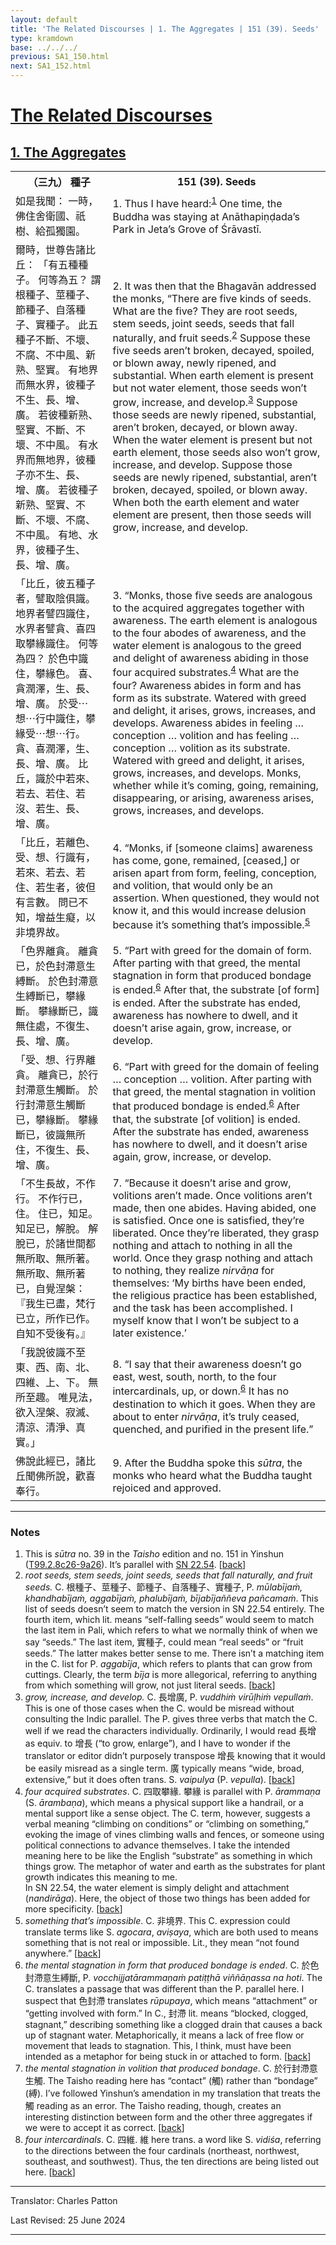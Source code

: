 ```yaml
---
layout: default
title: 'The Related Discourses | 1. The Aggregates | 151 (39). Seeds'
type: kramdown
base: ../../../
previous: SA1_150.html
next: SA1_152.html
---
```


<h1><a href='../index.html'>The Related Discourses</a></h1>
<h2><a href='index.html'>1. The Aggregates</a></h2>

<table class="trans">
  <th class='ch'>（三九） 種子</th>
  <th class='en'>151 (39). Seeds</th>
  <tr>
    <td class="ch" title='t99.2.8c26'>如是我聞： 一時，佛住舍衛國、祇樹、給孤獨園。</td>
    <td id='p1'>1. Thus I have heard:<sup id="ref1"><a href="#n1">1</a></sup> One time, the Buddha was staying at Anāthapiṇḍada’s Park in Jeta’s Grove of Śrāvastī.</td>
  </tr>
  <tr>
    <td class="ch" title='t99.2.8c27'>爾時，世尊告諸比丘： 「有五種種子。 何等為五？ 謂根種子、莖種子、節種子、自落種子、實種子。 此五種子不斷、不壞、不腐、不中風、新熟、堅實。 有地界而無水界，彼種子不生、長、增、廣。 若彼種新熟、堅實、不斷、不壞、不中風。 有水界而無地界，彼種子亦不生、長、增、廣。 若彼種子新熟、堅實、不斷、不壞、不腐、不中風。 有地、水界，彼種子生、長、增、廣。</td>
    <td id='p2'>2. It was then that the Bhagavān addressed the monks, “There are five kinds of seeds. What are the five? They are root seeds, stem seeds, joint seeds, seeds that fall naturally, and fruit seeds.<sup id="ref2"><a href="#n2">2</a></sup> Suppose these five seeds aren’t broken, decayed, spoiled, or blown away, newly ripened, and substantial. When earth element is present but not water element, those seeds won’t grow, increase, and develop.<sup id="ref3"><a href="#n3">3</a></sup> Suppose those seeds are newly ripened, substantial, aren’t broken, decayed, or blown away. When the water element is present but not earth element, those seeds also won’t grow, increase, and develop. Suppose those seeds are newly ripened, substantial, aren’t broken, decayed, spoiled, or blown away. When both the earth element and water element are present, then those seeds will grow, increase, and develop.</td>
  </tr>
  <tr>
    <td class="ch" title='t99.2.9a5'>「比丘，彼五種子者，譬取陰俱識。 地界者譬四識住，水界者譬貪、喜四取攀緣識住。 何等為四？ 於色中識住，攀緣色。 喜、貪潤澤，生、長、增、廣。 於受⋯想⋯行中識住，攀緣受⋯想⋯行。 貪、喜潤澤，生、長、增、廣。 比丘，識於中若來、若去、若住、若沒、若生、長、增、廣。</td>
    <td id='p3'>3. “Monks, those five seeds are analogous to the acquired aggregates together with awareness. The earth element is analogous to the four abodes of awareness, and the water element is analogous to the greed and delight of awareness abiding in those four acquired substrates.<sup id="ref4"><a href="#n4">4</a></sup> What are the four? Awareness abides in form and has form as its substrate. Watered with greed and delight, it arises, grows, increases, and develops. Awareness abides in feeling … conception … volition and has feeling … conception … volition as its substrate. Watered with greed and delight, it arises, grows, increases, and develops. Monks, whether while it’s coming, going, remaining, disappearing, or arising, awareness arises, grows, increases, and develops.</td>
  </tr>
  <tr>
    <td class="ch" title='t99.2.9a11'>「比丘，若離色、受、想、行識有，若來、若去、若住、若生者，彼但有言數。 問已不知，增益生癡，以非境界故。</td>
    <td id='p4'>4. “Monks, if [someone claims] awareness has come, gone, remained, [ceased,] or arisen apart from form, feeling, conception, and volition, that would only be an assertion. When questioned, they would not know it, and this would increase delusion because it’s something that’s impossible.<sup id="ref5"><a href="#n5">5</a></sup></td>
  </tr>
  <tr>
    <td class="ch" title='t99.2.9a13'>「色界離貪。 離貪已，於色封滯意生縛斷。 於色封滯意生縛斷已，攀緣斷。 攀緣斷已，識無住處，不復生、長、增、廣。</td>
    <td id='p5'>5. “Part with greed for the domain of form. After parting with that greed, the mental stagnation in form that produced bondage is ended.<sup id="ref6"><a href="#n6">6</a></sup> After that, the substrate [of form] is ended. After the substrate has ended, awareness has nowhere to dwell, and it doesn’t arise again, grow, increase, or develop.</td>
  </tr>
  <tr>
    <td class="ch" title='t99.2.9a16'>「受、想、行界離貪。 離貪已，於行封滯意生觸斷。 於行封滯意生觸斷已，攀緣斷。 攀緣斷已，彼識無所住，不復生、長、增、廣。</td>
    <td id='p6'>6. “Part with greed for the domain of feeling … conception … volition. After parting with that greed, the mental stagnation in volition that produced bondage is ended.<sup id="ref6"><a href="#n6">6</a></sup> After that, the substrate [of volition] is ended. After the substrate has ended, awareness has nowhere to dwell, and it doesn’t arise again, grow, increase, or develop.</td>
  </tr>
  <tr>
    <td class="ch" title='t99.2.9a19'>「不生長故，不作行。 不作行已，住。 住已，知足。 知足已，解脫。 解脫已，於諸世間都無所取、無所著。 無所取、無所著已，自覺涅槃： 『我生已盡，梵行已立，所作已作。 自知不受後有。』</td>
    <td id='p7'>7. “Because it doesn’t arise and grow, volitions aren’t made. Once volitions aren’t made, then one abides. Having abided, one is satisfied. Once one is satisfied, they’re liberated. Once they’re liberated, they grasp nothing and attach to nothing in all the world. Once they grasp nothing and attach to nothing, they realize <em>nirvāṇa</em> for themselves: ‘My births have been ended, the religious practice has been established, and the task has been accomplished. I myself know that I won’t be subject to a later existence.’</td>
  </tr>
  <tr>
    <td class="ch" title='t99.2.9a23'>「我說彼識不至東、西、南、北、四維、上、下。 無所至趣。 唯見法，欲入涅槃、寂滅、清涼、清淨、真實。」</td>
    <td id='p8'>8. “I say that their awareness doesn’t go east, west, south, north, to the four intercardinals, up, or down.<sup id="ref6"><a href="#n6">6</a></sup> It has no destination to which it goes. When they are about to enter <em>nirvāṇa</em>, it’s truly ceased, quenched, and purified in the present life.”</td>
  </tr>
  <tr>
    <td class="ch" title='t99.2.9a25'>佛說此經已，諸比丘聞佛所說，歡喜奉行。</td>
    <td id='p9'>9. After the Buddha spoke this <em>sūtra</em>, the monks who heard what the Buddha taught rejoiced and approved.</td>
  </tr>
</table>

<hr/>

<h3 id="notes">Notes</h3>

<ol>
<li id="n1">This is <em>sūtra</em> no. 39 in the <cite>Taisho</cite> edition and no. 151 in Yinshun (<a href="https://cbetaonline.dila.edu.tw/zh/T02n0099_p0008c26" target="_blank">T99.2.8c26-9a26</a>). It’s parallel with <a href="https://suttacentral.net/sn22.54" target="_blank">SN 22.54</a>. [<a href="#ref1">back</a>]</li>
<li id="n2"><em>root seeds, stem seeds, joint seeds, seeds that fall naturally, and fruit seeds.</em> C. 根種子、莖種子、節種子、自落種子、實種子, P. <em>mūlabījaṁ, khandhabījaṁ, aggabījaṁ, phalubījaṁ, bījabījaññeva pañcamaṁ</em>. This list of seeds doesn’t seem to match the version in SN 22.54 entirely. The fourth item, which lit. means “self-falling seeds” would seem to match the last item in Pali, which refers to what we normally think of when we say “seeds.” The last item, 實種子, could mean “real seeds” or “fruit seeds.” The latter makes better sense to me. There isn’t a matching item in the C. list for P. <em>aggabīja</em>, which refers to plants that can grow from cuttings. Clearly, the term <em>bīja</em> is more allegorical, referring to anything from which something will grow, not just literal seeds. [<a href="#ref2">back</a>]</li>
<li id="n3"><em>grow, increase, and develop.</em> C. 長增廣, P. <em>vuddhiṁ virūḷhiṁ vepullaṁ</em>. This is one of those cases when the C. would be misread without consulting the Indic parallel. The P. gives three verbs that match the C. well if we read the characters individually. Ordinarily, I would read 長增 as equiv. to 增長 (“to grow, enlarge”), and I have to wonder if the translator or editor didn’t purposely transpose 增長 knowing that it would be easily misread as a single term. 廣 typically means “wide, broad, extensive,” but it does often trans. S. <em>vaipulya</em> (P. <em>vepulla</em>). [<a href="#ref3">back</a>]</li>
<li id="n4"><em>four acquired substrates</em>. C. 四取攀緣. 攀緣 is parallel with P. <em>ārammaṇa</em> (S. <em>ārambaṇa</em>), which means a physical support like a handrail, or a mental support like a sense object. The C. term, however, suggests a verbal meaning “climbing on conditions” or “climbing on something,” evoking the image of vines climbing walls and fences, or someone using political connections to advance themselves. I take the intended meaning here to be like the English “substrate” as something in which things grow. The metaphor of water and earth as the substrates for plant growth indicates this meaning to me.<br/>
In SN 22.54, the water element is simply delight and attachment (<em>nandirāga</em>). Here, the object of those two things has been added for more specificity. [<a href="#ref4">back</a>]</li>
<li id="n5"><em>something that’s impossible</em>. C. 非境界. This C. expression could translate terms like S. <em>agocara</em>, <em>aviṣaya</em>, which are both used to means something that is not real or impossible. Lit., they mean “not found anywhere.” [<a href="#ref5">back</a>]</li>
<li id="n6"><em>the mental stagnation in form that produced bondage is ended</em>. C. 於色封滯意生縛斷, P. <em>vocchijjatārammaṇaṁ patiṭṭhā viññāṇassa na hoti</em>. The C. translates a passage that was different than the P. parallel here. I suspect that 色封滯 translates <em>rūpupaya</em>, which means “attachment” or “getting involved with form.” In C., 封滯 lit. means “blocked, clogged, stagnant,” describing something like a clogged drain that causes a back up of stagnant water. Metaphorically, it means a lack of free flow or movement that leads to stagnation. This, I think, must have been intended as a metaphor for being stuck in or attached to form. [<a href="#ref6">back</a>]</li>
<li id="n6"><em>the mental stagnation in volition that produced bondage</em>. C. 於行封滯意生觸. The Taisho reading here has “contact” (觸) rather than “bondage” (縛). I’ve followed Yinshun’s amendation in my translation that treats the 觸 reading as an error. The Taisho reading, though, creates an interesting distinction between form and the other three aggregates if we were to accept it as correct. [<a href="#ref6">back</a>]</li>
<li id="n6"><em>four intercardinals</em>. C. 四維. 維 here trans. a word like S. <em>vidiśa</em>, referring to the directions between the four cardinals (northeast, northwest, southeast, and southwest). Thus, the ten directions are being listed out here. [<a href="#ref6">back</a>]</li>
</ol>
<hr/>

<p class="translator">Translator: Charles Patton</p>
<p class='revised'>Last Revised: 25 June 2024</p>

<hr/>
